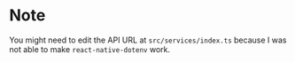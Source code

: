 # Note

You might need to edit the API URL at `src/services/index.ts`
because I was not able to make `react-native-dotenv` work.
